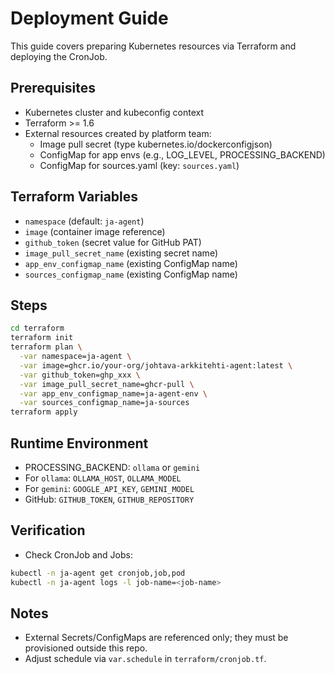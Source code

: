 # Deployment Guide

This guide covers preparing Kubernetes resources via Terraform and deploying the CronJob.

## Prerequisites
- Kubernetes cluster and kubeconfig context
- Terraform >= 1.6
- External resources created by platform team:
  - Image pull secret (type kubernetes.io/dockerconfigjson)
  - ConfigMap for app envs (e.g., LOG_LEVEL, PROCESSING_BACKEND)
  - ConfigMap for sources.yaml (key: `sources.yaml`)

## Terraform Variables
- `namespace` (default: `ja-agent`)
- `image` (container image reference)
- `github_token` (secret value for GitHub PAT)
- `image_pull_secret_name` (existing secret name)
- `app_env_configmap_name` (existing ConfigMap name)
- `sources_configmap_name` (existing ConfigMap name)

## Steps
```bash
cd terraform
terraform init
terraform plan \
  -var namespace=ja-agent \
  -var image=ghcr.io/your-org/johtava-arkkitehti-agent:latest \
  -var github_token=ghp_xxx \
  -var image_pull_secret_name=ghcr-pull \
  -var app_env_configmap_name=ja-agent-env \
  -var sources_configmap_name=ja-sources
terraform apply
```

## Runtime Environment
- PROCESSING_BACKEND: `ollama` or `gemini`
- For `ollama`: `OLLAMA_HOST`, `OLLAMA_MODEL`
- For `gemini`: `GOOGLE_API_KEY`, `GEMINI_MODEL`
- GitHub: `GITHUB_TOKEN`, `GITHUB_REPOSITORY`

## Verification
- Check CronJob and Jobs:
```bash
kubectl -n ja-agent get cronjob,job,pod
kubectl -n ja-agent logs -l job-name=<job-name>
```

## Notes
- External Secrets/ConfigMaps are referenced only; they must be provisioned outside this repo.
- Adjust schedule via `var.schedule` in `terraform/cronjob.tf`.
